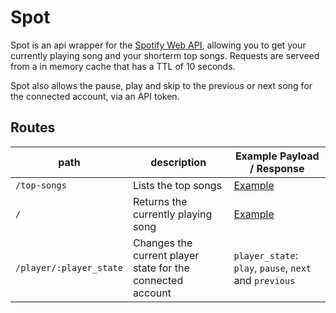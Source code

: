 # Spot

Spot is an api wrapper for the [Spotify Web API](https://developer.spotify.com/web-api/), allowing you to get your currently playing song and your shorterm top songs. Requests are serveed from a in memory cache that has a TTL of 10 seconds.

Spot also allows the pause, play and skip to the previous or next song for the connected account, via an API token.

## Routes

| path                    | description                                                | Example Payload / Response                             |
| ----------------------- | ---------------------------------------------------------- | ------------------------------------------------------ |
| `/top-songs`            | Lists the top songs                                        | [Example](./reference/spot/top-songs.json)             |
| `/`                     | Returns the currently playing song                         | [Example](./reference/spot/current-song.json)          |
| `/player/:player_state` | Changes the current player state for the connected account | `player_state`: `play`, `pause`, `next` and `previous` |
